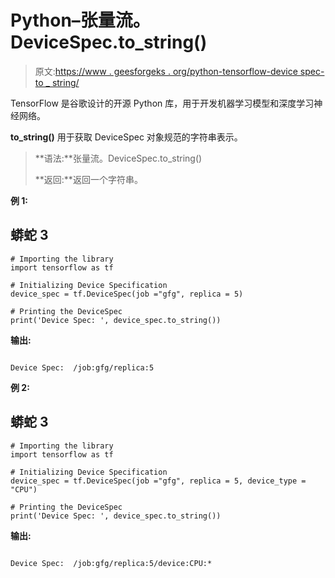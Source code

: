 # Python–张量流。DeviceSpec.to_string()

> 原文:[https://www . geesforgeks . org/python-tensorflow-device spec-to _ string/](https://www.geeksforgeeks.org/python-tensorflow-devicespec-to_string/)

TensorFlow 是谷歌设计的开源 Python 库，用于开发机器学习模型和深度学习神经网络。

**to_string()** 用于获取 DeviceSpec 对象规范的字符串表示。

> **语法:**张量流。DeviceSpec.to_string()
> 
> **返回:**返回一个字符串。

**例 1:**

## 蟒蛇 3

```
# Importing the library
import tensorflow as tf

# Initializing Device Specification
device_spec = tf.DeviceSpec(job ="gfg", replica = 5)

# Printing the DeviceSpec 
print('Device Spec: ', device_spec.to_string())
```

**输出:**

```

Device Spec:  /job:gfg/replica:5

```

**例 2:**

## 蟒蛇 3

```
# Importing the library
import tensorflow as tf

# Initializing Device Specification
device_spec = tf.DeviceSpec(job ="gfg", replica = 5, device_type = "CPU")

# Printing the DeviceSpec 
print('Device Spec: ', device_spec.to_string())
```

**输出:**

```

Device Spec:  /job:gfg/replica:5/device:CPU:*

```